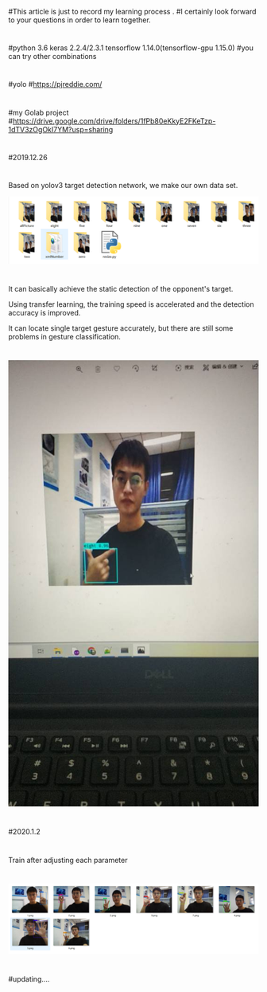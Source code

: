#This article is just to record my learning process .
#I certainly look forward to your questions in order to learn together.
#
#
#
#python 3.6 keras 2.2.4/2.3.1 tensorflow 1.14.0(tensorflow-gpu 1.15.0)
#you can try other combinations
#
#yolo
#https://pjreddie.com/
#
#my Golab project
#https://drive.google.com/drive/folders/1fPb80eKkyE2FKeTzp-1dTV3zOgOkI7YM?usp=sharing
#
#2019.12.26
#

Based on yolov3 target detection network, we make our own data set.

![image](https://github.com/c7chengxuyuan/handGestureRecognition/blob/master/dataset.png)
#

It can basically achieve the static detection of the opponent's target.

Using transfer learning, the training speed is accelerated and the detection accuracy is improved.

It can locate single target gesture accurately, but there are still some problems in gesture classification.

#
![image](https://github.com/c7chengxuyuan/handGestureRecognition/blob/master/83700262F6589A74251A23D0C99F46D2.jpg)
#

#
#2020.1.2
#
Train after adjusting each parameter
#
![image](https://github.com/c7chengxuyuan/handGestureRecognition/blob/master/numH.png)
#
#updating....

